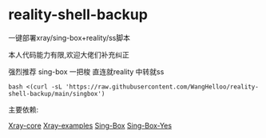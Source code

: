 # reality-shell-backup
一键部署xray/sing-box+reality/ss脚本

本人代码能力有限,欢迎大佬们补充纠正

强烈推荐 sing-box 一把梭 直连就reality 中转就ss
```
bash <(curl -sL 'https://raw.githubusercontent.com/WangHelloo/reality-shell-backup/main/singbox')
```

主要依赖:

[Xray-core](https://github.com/XTLS/Xray-core)
[Xray-examples](https://github.com/chika0801/Xray-examples)
[Sing-Box](https://github.com/SagerNet/sing-box)
[Sing-Box-Yes](https://github.com/FranzKafkaYu/sing-box-yes/tree/main)
